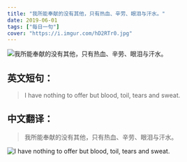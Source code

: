 ```yaml
---
title: "我所能奉献的没有其他，只有热血、辛劳、眼泪与汗水。"
date: 2019-06-01
tags: ["每日一句"]
cover: "https://i.imgur.com/hD2RTr0.jpg"
---
```


![我所能奉献的没有其他，只有热血、辛劳、眼泪与汗水。](https://i.imgur.com/MdDFdcA.jpg)

## 英文短句：
> I have nothing to offer but blood, toil, tears and sweat.

<!--more-->

## 中文翻译：
> 我所能奉献的没有其他，只有热血、辛劳、眼泪与汗水。

![I have nothing to offer but blood, toil, tears and sweat.](https://i.imgur.com/1zXkXCj.jpg)

